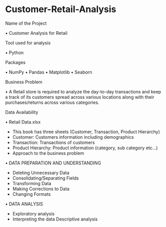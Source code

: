 # Customer-Retail-Analysis

Name of the Project

• Customer Analysis for Retail

Tool used for analysis

• Python

Packages

• NumPy • Pandas • Matplotlib • Seaborn

Business Problem

• A Retail store is required to analyze the day-to-day transactions and keep a track of its customers spread across various locations along with their purchases/returns across various categories.

Data Availability

• Retail Data.xlsx

- This book has three sheets (Customer, Transaction, Product Hierarchy)
- Customer: Customers information including demographics
-  Transaction: Transactions of customers
- Product Hierarchy: Product information (category, sub category etc...)
- Approach to the business problem

• DATA PREPARATION AND UNDERSTANDING

- Deleting Unnecessary Data
- Consolidating/Separating Fields
- Transforming Data
- Making Corrections to Data
- Changing Formats
  
•  DATA ANALYSIS

- Exploratory analysis
- Interpreting the data
Descriptive analysis
